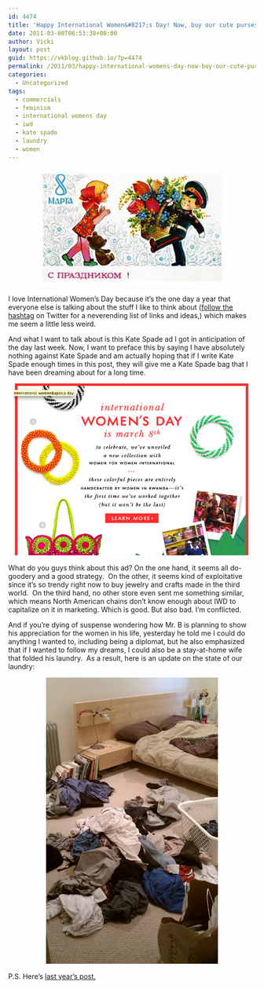 ```yaml
---
id: 4474
title: 'Happy International Women&#8217;s Day! Now, buy our cute purses.'
date: 2011-03-08T06:53:38+00:00
author: Vicki
layout: post
guid: https://vkblog.github.io/?p=4474
permalink: /2011/03/happy-international-womens-day-now-buy-our-cute-purses/
categories:
  - Uncategorized
tags:
  - commercials
  - feminism
  - international womens day
  - iwd
  - kate spade
  - laundry
  - women
---
```

<p style="text-align: center;">
  <a href="https://raw.githubusercontent.com/vkblog/vkblog.github.io/master/public/img/2011/03/8_марта.jpg"><img class="aligncenter size-full wp-image-4473" title="8_марта" src="https://raw.githubusercontent.com/vkblog/vkblog.github.io/master/public/img/2011/03/8_марта.jpg" alt="" width="385" height="240" /></a>
</p>

<p style="text-align: left;">
  I love International Women&#8217;s Day because it&#8217;s the one day a year that everyone else is talking about the stuff I like to think about (<a href="http://twitter.com/#!/search?q=%23IWD">follow the hashtag</a> on Twitter for a neverending list of links and ideas,) which makes me seem a little less weird.
</p>

<p style="text-align: left;">
  And what I want to talk about is this Kate Spade ad I got in anticipation of the day last week. Now, I want to preface this by saying I have absolutely nothing against Kate Spade and am actually hoping that if I write Kate Spade enough times in this post, they will give me a Kate Spade bag that I have been dreaming about for a long time.
</p>

<p style="text-align: center;">
  <a href="https://raw.githubusercontent.com/vkblog/vkblog.github.io/master/public/img/2011/03/Screen-shot-2011-03-08-at-6.36.12-AM.png"><img class="aligncenter size-full wp-image-4476" title="Screen shot 2011-03-08 at 6.36.12 AM" src="https://raw.githubusercontent.com/vkblog/vkblog.github.io/master/public/img/2011/03/Screen-shot-2011-03-08-at-6.36.12-AM.png" alt="" width="484" height="350" /></a>
</p>

<p style="text-align: left;">
  What do you guys think about this ad? On the one hand, it seems all do-goodery and a good strategy.  On the other, it seems kind of exploitative since it&#8217;s so trendy right now to buy jewelry and crafts made in the third world.  On the third hand, no other store even sent me something similar, which means North American chains don&#8217;t know enough about IWD to capitalize on it in marketing. Which is good. But also bad. I&#8217;m conflicted.
</p>

<p style="text-align: left;">
  And if you&#8217;re dying of suspense wondering how Mr. B is planning to show his appreciation for the women in his life, yesterday he told me I could do anything I wanted to, including being a diplomat, but he also emphasized that if I wanted to follow my dreams, I could also be a stay-at-home wife that folded his laundry.  As a result, here is an update on the state of our laundry:
</p>

<p style="text-align: center;">
  <a href="https://raw.githubusercontent.com/vkblog/vkblog.github.io/master/public/img/2011/03/wpid-IMAG0672.jpg"><img class="aligncenter size-full wp-image-4479" title="wpid-IMAG0672.jpg" src="https://raw.githubusercontent.com/vkblog/vkblog.github.io/master/public/img/2011/03/wpid-IMAG0672.jpg" alt="" width="350" height="583" /></a>
</p>

<p style="text-align: left;">
  <p style="text-align: left;">
    P.S. Here&#8217;s <a href="https://vkblog.github.io/2010/03/07/happy-international-womens-day-2010/">last year&#8217;s post.</a>
  </p>